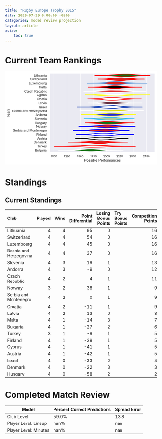 ```yaml
---  
title: "Rugby Europe Trophy 2015"  
date: 2025-07-29 6:00:00 -0500  
categories: model review projection  
layout: article  
aside:  
    toc: true  
---
```

# Current Team Rankings


![Club Rankings](plots/rankings_Rugby_Europe_Trophy_2015.png)
# Standings

## Current Standings


| Club                   |   Played |   Wins |   Point Differential |   Losing Bonus Points | Try Bonus Points   |   Competition Points |
|:-----------------------|---------:|-------:|---------------------:|----------------------:|:-------------------|---------------------:|
| Lithuania              |        4 |      4 |                   95 |                     0 |                    |                   16 |
| Switzerland            |        4 |      4 |                   54 |                     0 |                    |                   16 |
| Luxembourg             |        4 |      4 |                   45 |                     0 |                    |                   16 |
| Bosnia and Herzegovina |        4 |      4 |                   37 |                     0 |                    |                   16 |
| Slovenia               |        4 |      3 |                   19 |                     1 |                    |                   13 |
| Andorra                |        4 |      3 |                   -9 |                     0 |                    |                   12 |
| Czech Republic         |        4 |      2 |                    4 |                     1 |                    |                   11 |
| Norway                 |        3 |      2 |                   38 |                     1 |                    |                    9 |
| Serbia and Montenegro  |        4 |      2 |                    0 |                     1 |                    |                    9 |
| Croatia                |        4 |      2 |                  -11 |                     1 |                    |                    9 |
| Latvia                 |        4 |      2 |                   13 |                     0 |                    |                    8 |
| Malta                  |        4 |      1 |                  -14 |                     3 |                    |                    7 |
| Bulgaria               |        4 |      1 |                  -27 |                     2 |                    |                    6 |
| Turkey                 |        3 |      1 |                   -9 |                     1 |                    |                    5 |
| Finland                |        4 |      1 |                  -39 |                     1 |                    |                    5 |
| Cyprus                 |        4 |      1 |                  -41 |                     1 |                    |                    5 |
| Austria                |        4 |      1 |                  -42 |                     1 |                    |                    5 |
| Israel                 |        4 |      0 |                  -33 |                     2 |                    |                    4 |
| Denmark                |        4 |      0 |                  -22 |                     3 |                    |                    3 |
| Hungary                |        4 |      0 |                  -58 |                     2 |                    |                    2 |



# Completed Match Review


| Model | Percent Correct Predictions | Spread Error |
| ------ | ------ | ------ |
| Club Level | 59.0% | 13.8 |
| Player Level: Lineup | nan% | nan |
| Player Level: Minutes | nan% | nan |

